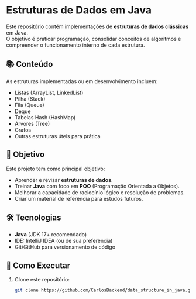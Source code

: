 # Estruturas de Dados em Java

Este repositório contém implementações de **estruturas de dados clássicas** em Java.  
O objetivo é praticar programação, consolidar conceitos de algoritmos e compreender o funcionamento interno de cada estrutura.

## 📚 Conteúdo

As estruturas implementadas ou em desenvolvimento incluem:

- Listas (ArrayList, LinkedList)
- Pilha (Stack)
- Fila (Queue)
- Deque
- Tabelas Hash (HashMap)
- Árvores (Tree)
- Grafos
- Outras estruturas úteis para prática

## 🎯 Objetivo

Este projeto tem como principal objetivo:
- Aprender e revisar **estruturas de dados**.
- Treinar **Java** com foco em **POO** (Programação Orientada a Objetos).
- Melhorar a capacidade de raciocínio lógico e resolução de problemas.
- Criar um material de referência para estudos futuros.

## 🛠️ Tecnologias

- **Java** (JDK 17+ recomendado)
- IDE: IntelliJ IDEA (ou de sua preferência)
- Git/GitHub para versionamento de código

## 🚀 Como Executar

1. Clone este repositório:
   ```bash
   git clone https://github.com/CarlosBackend/data_structure_in_java.git
